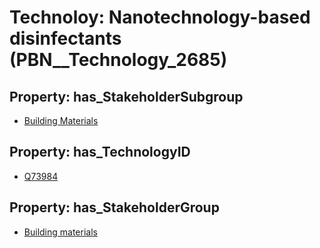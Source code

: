 # Technoloy: __Nanotechnology-based disinfectants__ (PBN__Technology_2685)

## Property: has_StakeholderSubgroup

* [Building Materials](PBN__TechSubgroup_180)

## Property: has_TechnologyID

* [Q73984](Q73984)

## Property: has_StakeholderGroup

* [Building materials](PBN__TechGroup_12)

